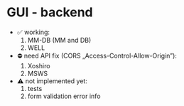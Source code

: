 # GUI - backend
- ✅ working:
    1. MM-DB (MM and DB)
    2. WELL
- ⛔ need API fix (CORS „Access-Control-Allow-Origin”):
    1. Xoshiro
    2. MSWS
- ⚠️ not implemented yet:
    1. tests
    2. form validation error info